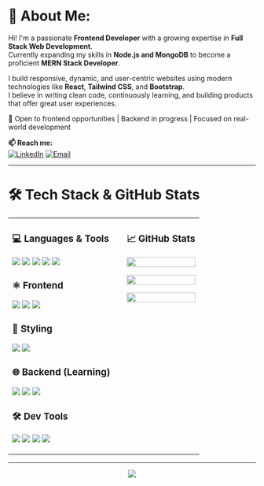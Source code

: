 # 💫 About Me:
Hi! I'm a passionate **Frontend Developer** with a growing expertise in **Full Stack Web Development**.  
Currently expanding my skills in **Node.js and MongoDB** to become a proficient **MERN Stack Developer**.

I build responsive, dynamic, and user-centric websites using modern technologies like **React**, **Tailwind CSS**, and **Bootstrap**.  
I believe in writing clean code, continuously learning, and building products that offer great user experiences.

🚀 Open to frontend opportunities | Backend in progress | Focused on real-world development

**📫 Reach me:**  
[![LinkedIn](https://img.shields.io/badge/LinkedIn-%230077B5.svg?style=flat-square&logo=linkedin&logoColor=white)](https://linkedin.com/in/Protap-Dutta)
[![Email](https://img.shields.io/badge/Email-D14836?style=flat-square&logo=gmail&logoColor=white)](mailto:taniton001@gmail.com)

---

# 🛠️ Tech Stack & GitHub Stats

<table>
<tr>
<td width="60%" valign="top">

### 💻 Languages & Tools  
<p>
<img src="https://img.shields.io/badge/html5-E34F26?style=for-the-badge&logo=html5&logoColor=white"/>
<img src="https://img.shields.io/badge/css3-1572B6?style=for-the-badge&logo=css3&logoColor=white"/>
<img src="https://img.shields.io/badge/javascript-F7DF1E?style=for-the-badge&logo=javascript&logoColor=black"/>
<img src="https://img.shields.io/badge/typescript-007ACC?style=for-the-badge&logo=typescript&logoColor=white"/>
<img src="https://img.shields.io/badge/C-00599C?style=for-the-badge&logo=c&logoColor=white"/>
</p>

### ⚛️ Frontend  
<p>
<img src="https://img.shields.io/badge/react-20232A?style=for-the-badge&logo=react&logoColor=61DAFB"/>
<img src="https://img.shields.io/badge/vite-646CFF?style=for-the-badge&logo=vite&logoColor=white"/>
<img src="https://img.shields.io/badge/vue.js-4FC08D?style=for-the-badge&logo=vue.js&logoColor=white"/>
</p>

### 🎨 Styling  
<p>
<img src="https://img.shields.io/badge/tailwindcss-38B2AC?style=for-the-badge&logo=tailwind-css&logoColor=white"/>
<img src="https://img.shields.io/badge/bootstrap-7952B3?style=for-the-badge&logo=bootstrap&logoColor=white"/>
</p>

### 🌐 Backend (Learning)  
<p>
<img src="https://img.shields.io/badge/node.js-339933?style=for-the-badge&logo=nodedotjs&logoColor=white"/>
<img src="https://img.shields.io/badge/express.js-000000?style=for-the-badge&logo=express&logoColor=white"/>
<img src="https://img.shields.io/badge/mongodb-4EA94B?style=for-the-badge&logo=mongodb&logoColor=white"/>
</p>

### 🛠️ Dev Tools  
<p>
<img src="https://img.shields.io/badge/git-F05033?style=for-the-badge&logo=git&logoColor=white"/>
<img src="https://img.shields.io/badge/github-181717?style=for-the-badge&logo=github&logoColor=white"/>
<img src="https://img.shields.io/badge/figma-F24E1E?style=for-the-badge&logo=figma&logoColor=white"/>
<img src="https://img.shields.io/badge/eslint-4B3263?style=for-the-badge&logo=eslint&logoColor=white"/>
</p>

</td>

<td width="40%" valign="top">

### 📈 GitHub Stats  
<p align="center">
  <img src="https://github-readme-stats.vercel.app/api?username=ProtapDutta&theme=radical&hide_border=false&include_all_commits=true&count_private=false" width="100%"/>
</p>
<p align="center">
  <img src="https://github-readme-stats.vercel.app/api/top-langs/?username=ProtapDutta&theme=radical&hide_border=false&layout=compact" width="100%"/>
</p>
<p align="center">
  <img src="https://nirzak-streak-stats.vercel.app/?user=ProtapDutta&theme=radical&hide_border=false" width="100%"/>
</p>

</td>
</tr>
</table>

---

<div align="center">
  <img src="https://visitcount.itsvg.in/api?id=ProtapDutta&icon=0&color=0" />
</div>
